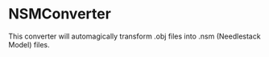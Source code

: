 # NSMConverter
This converter will automagically transform .obj files into .nsm (Needlestack Model) files.
